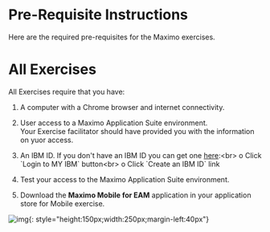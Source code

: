 # Pre-Requisite Instructions

Here are the required pre-requisites for the Maximo exercises.

# All Exercises

All Exercises require that you have:

1.  A computer with a Chrome browser and internet connectivity.

2.  User access to a Maximo Application Suite environment.<br>
Your Exercise facilitator should have provided you with the information on yuor access.

3.  An IBM ID.  If you don't have an IBM ID you can get one [here](https://www.ibm.com/account/reg/signup?):<br>
o Click `Login to MY IBM` button<br>
o Click `Create an IBM ID` link

4.  Test your access to the Maximo Application Suite environment.

5. Download the <b>Maximo Mobile for EAM</b> application in your application store for Mobile exercise.

![img](/img/apm_fs21/newappUI.png){: style="height:150px;width:250px;margin-left:40px"}

